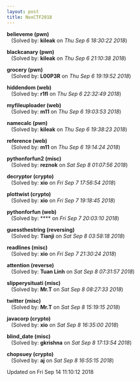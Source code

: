 ```yaml
---
layout: post
title: NoxCTF2018
---
```


<!--break-->

**believeme (pwn)**  
&nbsp;&nbsp;&nbsp;(Solved by: **kileak** on _Thu Sep  6 18:30:22 2018_)  
  
**blackcanary (pwn)**  
&nbsp;&nbsp;&nbsp;(Solved by: **kileak** on _Thu Sep  6 21:10:38 2018_)  
  
**grocery (pwn)**  
&nbsp;&nbsp;&nbsp;(Solved by: **L00P3R** on _Thu Sep  6 19:19:52 2018_)  
  
**hiddendom (web)**  
&nbsp;&nbsp;&nbsp;(Solved by: **r1fl** on _Thu Sep  6 22:32:49 2018_)  
  
**myfileuploader (web)**  
&nbsp;&nbsp;&nbsp;(Solved by: **m11** on _Thu Sep  6 19:03:53 2018_)  
  
**namecalc (pwn)**  
&nbsp;&nbsp;&nbsp;(Solved by: **kileak** on _Thu Sep  6 19:38:23 2018_)  
  
**reference (web)**  
&nbsp;&nbsp;&nbsp;(Solved by: **m11** on _Thu Sep  6 19:14:24 2018_)  
  
**pythonforfun2 (misc)**  
&nbsp;&nbsp;&nbsp;(Solved by: **reznok** on _Sat Sep  8 01:07:56 2018_)  
  
**decryptor (crypto)**  
&nbsp;&nbsp;&nbsp;(Solved by: **xio** on _Fri Sep  7 17:56:54 2018_)  
  
**plottwist (crypto)**  
&nbsp;&nbsp;&nbsp;(Solved by: **xio** on _Fri Sep  7 19:18:45 2018_)  
  
**pythonforfun (web)**  
&nbsp;&nbsp;&nbsp;(Solved by: **** on _Fri Sep  7 20:03:10 2018_)  
  
**guessthestring (reversing)**  
&nbsp;&nbsp;&nbsp;(Solved by: **Tianji** on _Sat Sep  8 03:58:18 2018_)  
  
**readlines (misc)**  
&nbsp;&nbsp;&nbsp;(Solved by: **xio** on _Fri Sep  7 21:30:24 2018_)  
  
**attention (reverse)**  
&nbsp;&nbsp;&nbsp;(Solved by: **Tuan Linh** on _Sat Sep  8 07:31:57 2018_)  
  
**slipperysituati (misc)**  
&nbsp;&nbsp;&nbsp;(Solved by: **Mr.T** on _Sat Sep  8 08:27:33 2018_)  
  
**twitter (misc)**  
&nbsp;&nbsp;&nbsp;(Solved by: **Mr.T** on _Sat Sep  8 15:19:15 2018_)  
  
**javacorp (crypto)**  
&nbsp;&nbsp;&nbsp;(Solved by: **xio** on _Sat Sep  8 16:35:00 2018_)  
  
**blind_date (misc)**  
&nbsp;&nbsp;&nbsp;(Solved by: **gkrishna** on _Sat Sep  8 17:13:54 2018_)  
  
**chopsuey (crypto)**  
&nbsp;&nbsp;&nbsp;(Solved by: **aj** on _Sat Sep  8 16:55:15 2018_)  
  


Updated on Fri Sep 14 11:10:12 2018
